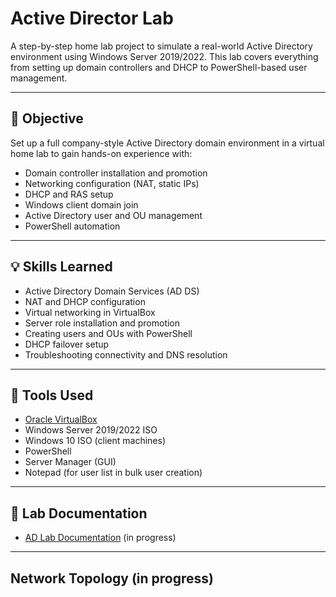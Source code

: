 
# Active Director Lab

A step-by-step home lab project to simulate a real-world Active Directory environment using Windows Server 2019/2022. This lab covers everything from setting up domain controllers and DHCP to PowerShell-based user management.

---

## 📌 Objective

Set up a full company-style Active Directory domain environment in a virtual home lab to gain hands-on experience with:

- Domain controller installation and promotion
- Networking configuration (NAT, static IPs)
- DHCP and RAS setup
- Windows client domain join
- Active Directory user and OU management
- PowerShell automation

---

## 💡 Skills Learned

- Active Directory Domain Services (AD DS)
- NAT and DHCP configuration
- Virtual networking in VirtualBox
- Server role installation and promotion
- Creating users and OUs with PowerShell
- DHCP failover setup
- Troubleshooting connectivity and DNS resolution

---

## 🔧 Tools Used

- [Oracle VirtualBox](https://www.virtualbox.org/)
- Windows Server 2019/2022 ISO
- Windows 10 ISO (client machines)
- PowerShell
- Server Manager (GUI)
- Notepad (for user list in bulk user creation)

---

## 📂 Lab Documentation



- <a href="">AD Lab Documentation</a> (in progress)




---

## Network Topology  (in progress)

